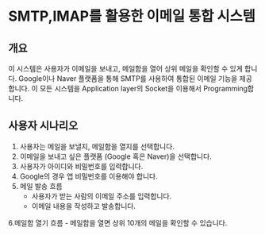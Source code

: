 # SMTP,IMAP를 활용한 이메일 통합 시스템
## 개요
이 시스템은 사용자가 이메일을 보내고, 메일함을 열어 상위 메일을 확인할 수 있게 합니다. Google이나 Naver 플랫폼을 통해 SMTP를 사용하여 통합된 이메일 기능을 제공합니다. 이 모든 시스템을 Application layer의 Socket을 이용해서 Programming합니다.

## 사용자 시나리오
1. 사용자는 메일을 보낼지, 메일함을 열지를 선택합니다.
2. 이메일을 보내고 싶은 플랫폼 (Google 혹은 Naver)을 선택합니다.
3. 사용자가 아이디와 비밀번호를 입력합니다.
4. Google의 경우 앱 비밀번호를 이용해야 합니다.
5. 메일 발송 흐름
    - 사용자가 받는 사람의 이메일 주소를 입력합니다.
    - 이메일 내용을 작성하고 발송합니다.
    
6.메일함 열기 흐름
    - 메일함을 열면 상위 10개의 메일을 확인할 수 있습니다.
